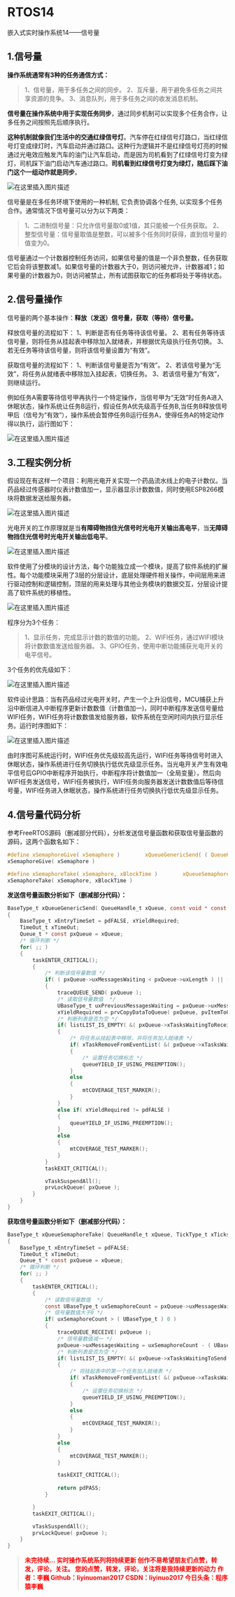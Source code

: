 # RTOS14
嵌入式实时操作系统14——信号量
## 1.信号量

**操作系统通常有3种的任务通信方式：**

> 1、信号量，用于多任务之间的同步。
>  2、互斥量，用于避免多任务之间共享资源的竞争。 
>  3、消息队列，用于多任务之间的收发消息机制。


**信号量在操作系统中用于实现任务同步**，通过同步机制可以实现多个任务合作，让多任务之间按照先后顺序执行。

**这种机制就像我们生活中的交通红绿信号灯**。汽车停在红绿信号灯路口，当红绿信号灯变成绿灯时，汽车启动并通过路口。这种行为逻辑并不是红绿信号灯亮的时候通过光电效应触发汽车的油门让汽车启动，而是因为司机看到了红绿信号灯变为绿灯，司机踩下油门启动汽车通过路口。**司机看到红绿信号灯变为绿灯，随后踩下油门这个一组动作就是同步**。

![在这里插入图片描述](https://img-blog.csdnimg.cn/1f9316b8ce434601ae077109ec2a3c52.png?x-oss-process=image/watermark,type_d3F5LXplbmhlaQ,shadow_50,text_Q1NETiBAbGl5aW51bzIwMTc=,size_18,color_FFFFFF,t_70,g_se,x_16)

信号量是在多任务环境下使用的一种机制, 它负责协调各个任务, 以实现多个任务合作。通常情况下信号量可以分为以下两类：

> 1、二进制信号量：只允许信号量取0或1值，其只能被一个任务获取。
> 2、整型信号量：信号量取值是整数，可以被多个任务同时获得，直到信号量的值变为0。

信号量通过一个计数器控制任务访问，如果信号量的值是一个非负整数，任务获取它后会将该整数减1。如果信号量的计数器大于0，则访问被允许，计数器减1；如果号量的计数器为0，则访问被禁止，所有试图获取它的任务都将处于等待状态。

## 2.信号量操作

信号量的两个基本操作：**释放（发送）信号量，获取（等待）信号量。**

释放信号量的流程如下：
1、判断是否有任务等待该信号量。
2、若有任务等待该信号量，则将任务从挂起表中移除加入就绪表，并根据优先级执行任务切换。
3、若无任务等待该信号量，则将该信号量设置为“有效”。


获取信号量的流程如下：
1、判断该信号量是否为“有效”。
2、若该信号量为“无效”，将任务从就绪表中移除加入挂起表，切换任务。
3、若该信号量为“有效”，则继续运行。

例如任务A需要等待信号甲再执行一个特定操作，当信号甲为“无效”时任务A进入休眠状态，操作系统让任务B运行，假设任务A优先级高于任务B,当任务B释放信号甲后（信号为“有效”），操作系统会暂停任务B运行任务A，使得任务A的特定动作得以执行，运行图如下：

![在这里插入图片描述](https://img-blog.csdnimg.cn/160420d49e4a471e81a8f936662377ef.png?x-oss-process=image/watermark,type_d3F5LXplbmhlaQ,shadow_50,text_Q1NETiBAbGl5aW51bzIwMTc=,size_19,color_FFFFFF,t_70,g_se,x_16)


## 3.工程实例分析

假设现在有这样一个项目：利用光电开关实现一个药品流水线上的电子计数仪。当药品经过传感器时仪表计数值加一，显示器显示计数数值，同时使用ESP8266模块将数据发送给服务器。

![在这里插入图片描述](https://img-blog.csdnimg.cn/c6f733e119234de5895d02e7868ca044.png?x-oss-process=image/watermark,type_d3F5LXplbmhlaQ,shadow_50,text_Q1NETiBAbGl5aW51bzIwMTc=,size_19,color_FFFFFF,t_70,g_se,x_16)

光电开关的工作原理就是当**有障碍物挡住光信号时光电开关输出高电平**，当**无障碍物挡住光信号时光电开关输出低电平**。

![在这里插入图片描述](https://img-blog.csdnimg.cn/c1b0263216a14003b963dc04ed029427.png?x-oss-process=image/watermark,type_d3F5LXplbmhlaQ,shadow_50,text_Q1NETiBAbGl5aW51bzIwMTc=,size_19,color_FFFFFF,t_70,g_se,x_16)

软件使用了分模块的设计方法，每个功能独立成一个模块，提高了软件系统的扩展性。每个功能模块采用了3层的分层设计，底层处理硬件相关操作，中间层用来进行驱动控制和逻辑控制，顶层的用来处理与其他业务模块的数据交互，分层设计提高了软件系统的移植性。

![在这里插入图片描述](https://img-blog.csdnimg.cn/c7736bf1e5c04e7eb1646c01a896c627.png?x-oss-process=image/watermark,type_d3F5LXplbmhlaQ,shadow_50,text_Q1NETiBAbGl5aW51bzIwMTc=,size_19,color_FFFFFF,t_70,g_se,x_16)

程序分为3个任务：

> 1、显示任务，完成显示计数的数值的功能。
>  2、WIFI任务，通过WIFI模块将计数数值发送给服务器。
> 3、GPIO任务，使用中断功能捕获光电开关的电平信号。

3个任务的优先级如下：

![在这里插入图片描述](https://img-blog.csdnimg.cn/f7760b7d60eb441fa864b1f3ef3439b5.png)

软件设计思路：当有药品经过光电开关时，产生一个上升沿信号，MCU捕获上升沿中断信进入中断程序更新计数数值（计数值加一)，同时中断程序发送信号量给WIFI任务，WIFI任务将计数数值发给服务器，软件系统在空闲时间内执行显示任务。运行时序图如下：

![在这里插入图片描述](https://img-blog.csdnimg.cn/39086f9e9f394c0dbb2b38f83bbd27e3.png?x-oss-process=image/watermark,type_d3F5LXplbmhlaQ,shadow_50,text_Q1NETiBAbGl5aW51bzIwMTc=,size_19,color_FFFFFF,t_70,g_se,x_16)

由时序图可系统运行时，WIFI任务优先级较高先运行，WIFI任务等待信号时进入休眠状态，操作系统进行任务切换执行低优先级显示任务。当光电开关产生有效电平信号后GPIO中断程序开始执行，中断程序将计数值加一（全局变量），然后向WIFI任务发送信号，WIFI任务被执行，WIFI任务向服务器发送计数数值后等待信号量，WIFI任务进入休眠状态，操作系统进行任务切换执行低优先级显示任务。

## 4.信号量代码分析

参考FreeRTOS源码（删减部分代码），分析发送信号量函数和获取信号量函数的源码，这两个函数名如下：

```c
#define xSemaphoreGive( xSemaphore )		xQueueGenericSend( ( QueueHandle_t ) ( xSemaphore ), NULL, semGIVE_BLOCK_TIME, queueSEND_TO_BACK )
xSemaphoreGive( xSemaphore )

#define xSemaphoreTake( xSemaphore, xBlockTime )		xQueueSemaphoreTake( ( xSemaphore ), ( xBlockTime ) )
xSemaphoreTake( xSemaphore, xBlockTime )
```


**发送信号量函数分析如下（删减部分代码）：**

```c
BaseType_t xQueueGenericSend( QueueHandle_t xQueue, const void * const pvItemToQueue, TickType_t xTicksToWait, const BaseType_t xCopyPosition )
{
	BaseType_t xEntryTimeSet = pdFALSE, xYieldRequired;
	TimeOut_t xTimeOut;
	Queue_t * const pxQueue = xQueue;
	/* 循环判断 */
	for( ;; )
	{
		taskENTER_CRITICAL();
		{
			/* 判断该信号量数值 */
			if( ( pxQueue->uxMessagesWaiting < pxQueue->uxLength ) || ( xCopyPosition == queueOVERWRITE ) )
			{
				traceQUEUE_SEND( pxQueue );
				/* 读取信号量数值  */
				UBaseType_t uxPreviousMessagesWaiting = pxQueue->uxMessagesWaiting;
				xYieldRequired = prvCopyDataToQueue( pxQueue, pvItemToQueue, xCopyPosition );
				/* 判断列表是否为空 */
				if( listLIST_IS_EMPTY( &( pxQueue->xTasksWaitingToReceive ) ) == pdFALSE )
				{
					/* 将任务从挂起表中移除，并将任务加入就绪表 */
					if( xTaskRemoveFromEventList( &( pxQueue->xTasksWaitingToReceive ) ) != pdFALSE )
					{
						/* 设置任务切换标志 */
						queueYIELD_IF_USING_PREEMPTION();
					}
					else
					{
						mtCOVERAGE_TEST_MARKER();
					}
				}
				else if( xYieldRequired != pdFALSE )
				{
					queueYIELD_IF_USING_PREEMPTION();
				}
				else
				{
					mtCOVERAGE_TEST_MARKER();
				}
			}
			taskEXIT_CRITICAL();

			vTaskSuspendAll();
			prvLockQueue( pxQueue );
		} 
	}
}
```

**获取信号量函数分析如下（删减部分代码）：**

```c
BaseType_t xQueueSemaphoreTake( QueueHandle_t xQueue, TickType_t xTicksToWait )
{
	BaseType_t xEntryTimeSet = pdFALSE;
	TimeOut_t xTimeOut;
	Queue_t * const pxQueue = xQueue;
	/* 循环判断 */
	for( ;; )
	{
		taskENTER_CRITICAL();
		{
			/* 读取信号量数值  */
			const UBaseType_t uxSemaphoreCount = pxQueue->uxMessagesWaiting;
			/* 信号量数值大于0 */
			if( uxSemaphoreCount > ( UBaseType_t ) 0 )
			{
				traceQUEUE_RECEIVE( pxQueue );
				/* 信号量数值减一 */
				pxQueue->uxMessagesWaiting = uxSemaphoreCount - ( UBaseType_t ) 1;
				/* 判断列表是否为空 */
				if( listLIST_IS_EMPTY( &( pxQueue->xTasksWaitingToSend ) ) == pdFALSE )
				{
					/* 将挂起表中的第一个任务加入就绪表 */
					if( xTaskRemoveFromEventList( &( pxQueue->xTasksWaitingToSend ) ) != pdFALSE )
					{
						/* 设置任务切换标志 */
						queueYIELD_IF_USING_PREEMPTION();
					}
					else
					{
						mtCOVERAGE_TEST_MARKER();
					}
				}
				else
				{
					mtCOVERAGE_TEST_MARKER();
				}

				taskEXIT_CRITICAL();
				
				return pdPASS;
			}

		}
		taskEXIT_CRITICAL();

		vTaskSuspendAll();
		prvLockQueue( pxQueue );
	} 
}
```

> <font color=red>**未完待续…
实时操作系统系列将持续更新
创作不易希望朋友们点赞，转发，评论，关注。
您的点赞，转发，评论，关注将是我持续更新的动力
作者：李巍
Github：liyinuoman2017
CSDN：liyinuo2017
今日头条：程序猿李巍**
